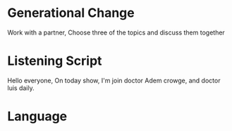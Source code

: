 # Generational Change
Work with a partner, Choose three of the topics and discuss them together

# Listening Script
Hello everyone, On today show, I'm join doctor Adem crowge, and doctor luis daily. 

# Language
